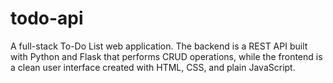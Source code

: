 # todo-api
A full-stack To-Do List web application. The backend is a REST API built with Python and Flask that performs CRUD operations, while the frontend is a clean user interface created with HTML, CSS, and plain JavaScript.

